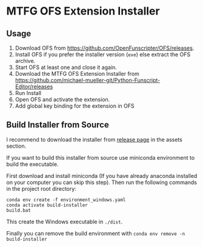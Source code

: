 # MTFG OFS Extension Installer

## Usage

1. Download OFS from https://github.com/OpenFunscripter/OFS/releases.
2. Install OFS if you prefer the installer version (`exe`) else extract the OFS archive.
3. Start OFS at least one and close it again.
4. Download the MTFG OFS Extension Installer from https://github.com/michael-mueller-git/Python-Funscript-Editor/releases
5. Run Install
6. Open OFS and activate the extension.
7. Add global key binding for the extension in OFS

## Build Installer from Source

I recommend to download the installer from [release page](https://github.com/michael-mueller-git/Python-Funscript-Editor/releases) in the assets section.

If you want to build this installer from source use miniconda environment to build the executable.

First download and install miniconda (If you have already anaconda installed on your computer you can skip this step). Then run the following commands in the project root directory:

```
conda env create -f environment_windows.yaml
conda activate build-installer
build.bat
```

This create the Windows executable in `./dist`.

Finally you can remove the build environment with `conda env remove -n build-installer`
